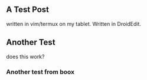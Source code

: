 ## A Test Post
written in vim/termux on my tablet. 
Written in DroidEdit.

## Another Test
does this work?


### Another test from boox